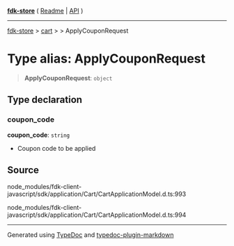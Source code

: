 [**fdk-store**](../../../README.md) ( [Readme](../../../README.md) \| [API](../../../API.md) )

---

[fdk-store](../../../API.md) > [cart](../../README.md) > [<internal>](../README.md) > ApplyCouponRequest

# Type alias: ApplyCouponRequest

> **ApplyCouponRequest**: `object`

## Type declaration

### coupon_code

**coupon_code**: `string`

- Coupon code to be applied

## Source

node_modules/fdk-client-javascript/sdk/application/Cart/CartApplicationModel.d.ts:993

node_modules/fdk-client-javascript/sdk/application/Cart/CartApplicationModel.d.ts:994

---

Generated using [TypeDoc](https://typedoc.org/) and [typedoc-plugin-markdown](https://www.npmjs.com/package/typedoc-plugin-markdown)
